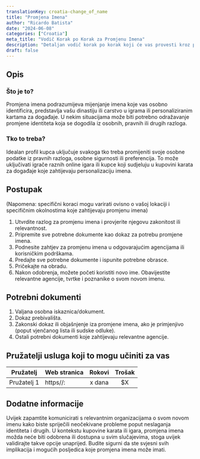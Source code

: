 ```yaml
---
translationKey: croatia-change_of_name
title: "Promjena Imena"
author: "Ricardo Batista"
date: "2024-06-08"
categories: ["Croatia"]
meta_title: "Vodič Korak po Korak za Promjenu Imena"
description: "Detaljan vodič korak po korak koji će vas provesti kroz proces kako promijeniti ime ili izmijeniti detalje koji predstavljaju vaš identitet."
draft: false
---
```


## Opis
### Što je to?
Promjena imena podrazumijeva mijenjanje imena koje vas osobno identificira, predstavlja vašu dinastiju ili carstvo u igrama ili personaliziranim kartama za događaje. U nekim situacijama može biti potrebno odražavanje promjene identiteta koja se dogodila iz osobnih, pravnih ili drugih razloga.

### Tko to treba?
Idealan profil kupca uključuje svakoga tko treba promijeniti svoje osobne podatke iz pravnih razloga, osobne sigurnosti ili preferencija. To može uključivati igrače raznih online igara ili kupce koji sudjeluju u kupovini karata za događaje koje zahtijevaju personalizaciju imena.

## Postupak
(Napomena: specifični koraci mogu varirati ovisno o vašoj lokaciji i specifičnim okolnostima koje zahtijevaju promjenu imena)
1. Utvrdite razlog za promjenu imena i provjerite njegovu zakonitost ili relevantnost.
2. Pripremite sve potrebne dokumente kao dokaz za potrebu promjene imena.
3. Podnesite zahtjev za promjenu imena u odgovarajućim agencijama ili korisničkim podrškama.
4. Predajte sve potrebne dokumente i ispunite potrebne obrasce.
5. Pričekajte na obradu.
6. Nakon odobrenja, možete početi koristiti novo ime. Obavijestite relevantne agencije, tvrtke i poznanike o svom novom imenu.

## Potrebni dokumenti
1. Valjana osobna iskaznica/dokument.
2. Dokaz prebivališta.
3. Zakonski dokaz ili objašnjenje iza promjene imena, ako je primjenjivo (poput vjenčanog lista ili sudske odluke).
4. Ostali potrebni dokumenti koje zahtijevaju relevantne agencije.

## Pružatelji usluga koji to mogu učiniti za vas

| Pružatelj       |     Web stranica  |     Rokovi       |       Trošak     |
| --------------- | ---------------   |  :-------------: | :-------------: |
| Pružatelj 1     |  https//:         |      x dana      |        $X        |

## Dodatne informacije
Uvijek zapamtite komunicirati s relevantnim organizacijama o svom novom imenu kako biste spriječili neočekivane probleme poput neslaganja identiteta i drugih. U kontekstu kupovine karata ili igara, promjena imena možda neće biti odobrena ili dostupna u svim slučajevima, stoga uvijek validirajte takve opcije unaprijed. Budite sigurni da ste svjesni svih implikacija i mogućih posljedica koje promjena imena može imati.